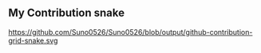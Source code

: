 ## My Contribution snake
https://github.com/Suno0526/Suno0526/blob/output/github-contribution-grid-snake.svg
